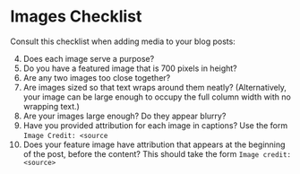# Images Checklist

Consult this checklist when adding media to your blog posts:

4. Does each image serve a purpose?
1. Do you have a featured image that is 700 pixels in height?
6. Are any two images too close together?
3. Are images sized so that text wraps around them neatly? (Alternatively, your image can be large enough to occupy the full column width with no wrapping text.)
4. Are your images large enough? Do they appear blurry?
5. Have you provided attribution for each image in captions? Use the form `Image Credit: <source`
6. Does your feature image have attribution that appears at the beginning of the post, before the content? This should take the form `Image credit: <source>`

